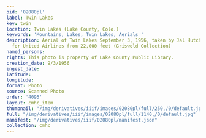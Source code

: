 ```yaml
---
pid: '02080pl'
label: Twin Lakes
key: twin
location: Twin Lakes (Lake County, Colo.)
keywords: 'Mountains, Lakes, Twin Lakes, Aerials '
description: Aerial of Twin Lakes September 3, 1956, taken by Jal Hutcherson pilot
  for United Airlines from 22,000 feet (Griswold Collection)
named_persons: 
rights: This photo is property of Lake County Public Library.
creation_date: 9/3/1956
ingest_date: 
latitude: 
longitude: 
format: Photo
source: Scanned Photo
order: '4095'
layout: cmhc_item
thumbnail: "/img/derivatives/iiif/images/02080pl/full/250,/0/default.jpg"
full: "/img/derivatives/iiif/images/02080pl/full/1140,/0/default.jpg"
manifest: "/img/derivatives/iiif/02080pl/manifest.json"
collection: cmhc
---
```


